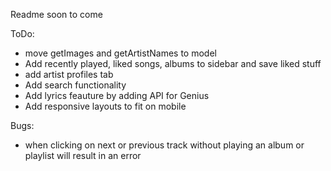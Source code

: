 Readme soon to come

ToDo:
- move getImages and getArtistNames to model
- Add recently played, liked songs, albums to sidebar and save liked stuff
- add artist profiles tab
- Add search functionality
- Add lyrics feauture by adding API for Genius
- Add responsive layouts to fit on mobile

Bugs:
- when clicking on next or previous track without playing an album or playlist will result in an error